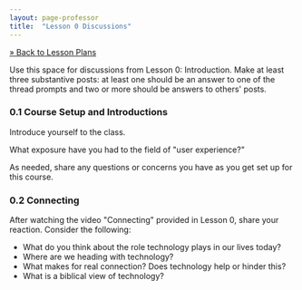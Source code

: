 ```yaml
---
layout: page-professor
title:  "Lesson 0 Discussions"
---
```

[&raquo; Back to Lesson Plans](/lesson-plans/)

Use this space for discussions from Lesson 0: Introduction. Make at least three substantive posts: at least one should be an answer to one of the thread prompts and two or more should be answers to others' posts.

### 0.1 Course Setup and Introductions

Introduce yourself to the class.

What exposure have you had to the field of "user experience?"

As needed, share any questions or concerns you have as you get set up for this course.

### 0.2 Connecting

After watching the video "Connecting" provided in Lesson 0, share your reaction. Consider the following:

- What do you think about the role technology plays in our lives today?
- Where are we heading with technology?
- What makes for real connection? Does technology help or hinder this?
- What is a biblical view of technology?

